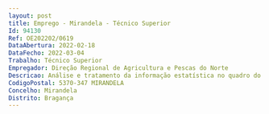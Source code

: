 ```yaml
--- 
layout: post
title: Emprego - Mirandela - Técnico Superior
Id: 94130
Ref: OE202202/0619
DataAbertura: 2022-02-18
DataFecho: 2022-03-04
Trabalho: Técnico Superior
Empregador: Direção Regional de Agricultura e Pescas do Norte
Descricao: Análise e tratamento da informação estatística no quadro do sistema estatístico nacional, dossistemas de informação agrária e do acompanhamento das medidas de política Acompanhamento da Comissão Técnica Internacional ISO na área da Estatística Acompanhamento dos sistemas de gestão no âmbito da certificação relacionadas com atividades daDRAP Norte.
CodigoPostal: 5370-347 MIRANDELA
Concelho: Mirandela
Distrito: Bragança
--- 
```

